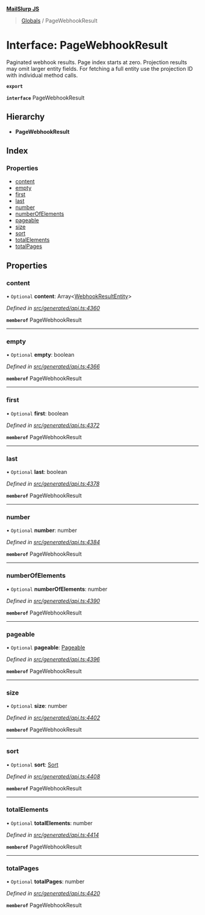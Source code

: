 **[MailSlurp JS](../README.md)**

> [Globals](../README.md) / PageWebhookResult

# Interface: PageWebhookResult

Paginated webhook results. Page index starts at zero. Projection results may omit larger entity fields. For fetching a full entity use the projection ID with individual method calls.

**`export`** 

**`interface`** PageWebhookResult

## Hierarchy

* **PageWebhookResult**

## Index

### Properties

* [content](pagewebhookresult.md#content)
* [empty](pagewebhookresult.md#empty)
* [first](pagewebhookresult.md#first)
* [last](pagewebhookresult.md#last)
* [number](pagewebhookresult.md#number)
* [numberOfElements](pagewebhookresult.md#numberofelements)
* [pageable](pagewebhookresult.md#pageable)
* [size](pagewebhookresult.md#size)
* [sort](pagewebhookresult.md#sort)
* [totalElements](pagewebhookresult.md#totalelements)
* [totalPages](pagewebhookresult.md#totalpages)

## Properties

### content

• `Optional` **content**: Array\<[WebhookResultEntity](../modules/webhookresultentity.md)>

*Defined in [src/generated/api.ts:4360](https://github.com/mailslurp/mailslurp-client/blob/730b817/src/generated/api.ts#L4360)*

**`memberof`** PageWebhookResult

___

### empty

• `Optional` **empty**: boolean

*Defined in [src/generated/api.ts:4366](https://github.com/mailslurp/mailslurp-client/blob/730b817/src/generated/api.ts#L4366)*

**`memberof`** PageWebhookResult

___

### first

• `Optional` **first**: boolean

*Defined in [src/generated/api.ts:4372](https://github.com/mailslurp/mailslurp-client/blob/730b817/src/generated/api.ts#L4372)*

**`memberof`** PageWebhookResult

___

### last

• `Optional` **last**: boolean

*Defined in [src/generated/api.ts:4378](https://github.com/mailslurp/mailslurp-client/blob/730b817/src/generated/api.ts#L4378)*

**`memberof`** PageWebhookResult

___

### number

• `Optional` **number**: number

*Defined in [src/generated/api.ts:4384](https://github.com/mailslurp/mailslurp-client/blob/730b817/src/generated/api.ts#L4384)*

**`memberof`** PageWebhookResult

___

### numberOfElements

• `Optional` **numberOfElements**: number

*Defined in [src/generated/api.ts:4390](https://github.com/mailslurp/mailslurp-client/blob/730b817/src/generated/api.ts#L4390)*

**`memberof`** PageWebhookResult

___

### pageable

• `Optional` **pageable**: [Pageable](pageable.md)

*Defined in [src/generated/api.ts:4396](https://github.com/mailslurp/mailslurp-client/blob/730b817/src/generated/api.ts#L4396)*

**`memberof`** PageWebhookResult

___

### size

• `Optional` **size**: number

*Defined in [src/generated/api.ts:4402](https://github.com/mailslurp/mailslurp-client/blob/730b817/src/generated/api.ts#L4402)*

**`memberof`** PageWebhookResult

___

### sort

• `Optional` **sort**: [Sort](sort.md)

*Defined in [src/generated/api.ts:4408](https://github.com/mailslurp/mailslurp-client/blob/730b817/src/generated/api.ts#L4408)*

**`memberof`** PageWebhookResult

___

### totalElements

• `Optional` **totalElements**: number

*Defined in [src/generated/api.ts:4414](https://github.com/mailslurp/mailslurp-client/blob/730b817/src/generated/api.ts#L4414)*

**`memberof`** PageWebhookResult

___

### totalPages

• `Optional` **totalPages**: number

*Defined in [src/generated/api.ts:4420](https://github.com/mailslurp/mailslurp-client/blob/730b817/src/generated/api.ts#L4420)*

**`memberof`** PageWebhookResult
